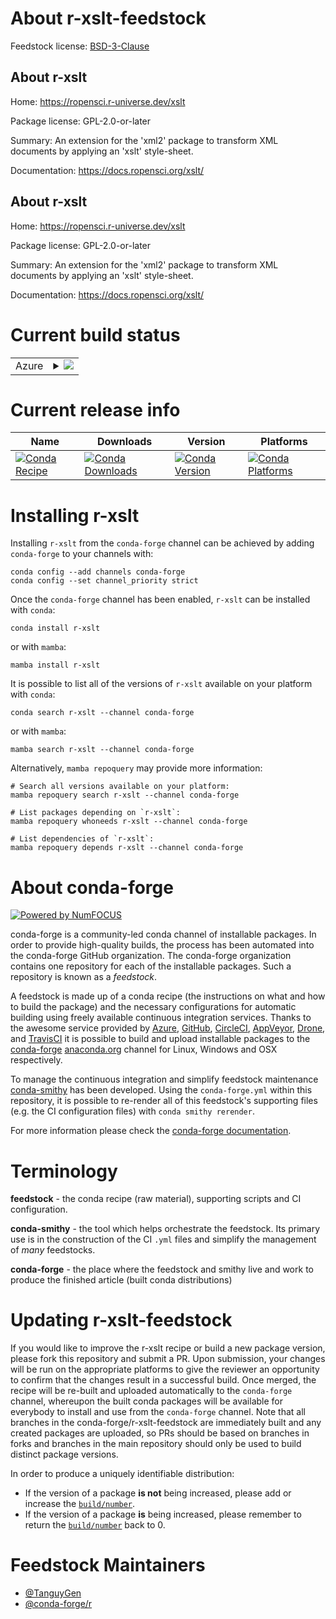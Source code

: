 About r-xslt-feedstock
======================

Feedstock license: [BSD-3-Clause](https://github.com/conda-forge/r-xslt-feedstock/blob/main/LICENSE.txt)


About r-xslt
------------

Home: https://ropensci.r-universe.dev/xslt

Package license: GPL-2.0-or-later

Summary: An extension for the 'xml2' package to transform XML documents by applying an 'xslt' style-sheet.

Documentation: https://docs.ropensci.org/xslt/

About r-xslt
------------

Home: https://ropensci.r-universe.dev/xslt

Package license: GPL-2.0-or-later

Summary: An extension for the 'xml2' package to transform XML documents by applying an 'xslt' style-sheet.

Documentation: https://docs.ropensci.org/xslt/

Current build status
====================


<table>
    
  <tr>
    <td>Azure</td>
    <td>
      <details>
        <summary>
          <a href="https://dev.azure.com/conda-forge/feedstock-builds/_build/latest?definitionId=19752&branchName=main">
            <img src="https://dev.azure.com/conda-forge/feedstock-builds/_apis/build/status/r-xslt-feedstock?branchName=main">
          </a>
        </summary>
        <table>
          <thead><tr><th>Variant</th><th>Status</th></tr></thead>
          <tbody><tr>
              <td>linux_64_r_base4.4</td>
              <td>
                <a href="https://dev.azure.com/conda-forge/feedstock-builds/_build/latest?definitionId=19752&branchName=main">
                  <img src="https://dev.azure.com/conda-forge/feedstock-builds/_apis/build/status/r-xslt-feedstock?branchName=main&jobName=linux&configuration=linux%20linux_64_r_base4.4" alt="variant">
                </a>
              </td>
            </tr><tr>
              <td>linux_64_r_base4.5</td>
              <td>
                <a href="https://dev.azure.com/conda-forge/feedstock-builds/_build/latest?definitionId=19752&branchName=main">
                  <img src="https://dev.azure.com/conda-forge/feedstock-builds/_apis/build/status/r-xslt-feedstock?branchName=main&jobName=linux&configuration=linux%20linux_64_r_base4.5" alt="variant">
                </a>
              </td>
            </tr><tr>
              <td>linux_aarch64_r_base4.4</td>
              <td>
                <a href="https://dev.azure.com/conda-forge/feedstock-builds/_build/latest?definitionId=19752&branchName=main">
                  <img src="https://dev.azure.com/conda-forge/feedstock-builds/_apis/build/status/r-xslt-feedstock?branchName=main&jobName=linux&configuration=linux%20linux_aarch64_r_base4.4" alt="variant">
                </a>
              </td>
            </tr><tr>
              <td>linux_aarch64_r_base4.5</td>
              <td>
                <a href="https://dev.azure.com/conda-forge/feedstock-builds/_build/latest?definitionId=19752&branchName=main">
                  <img src="https://dev.azure.com/conda-forge/feedstock-builds/_apis/build/status/r-xslt-feedstock?branchName=main&jobName=linux&configuration=linux%20linux_aarch64_r_base4.5" alt="variant">
                </a>
              </td>
            </tr><tr>
              <td>linux_ppc64le_r_base4.4</td>
              <td>
                <a href="https://dev.azure.com/conda-forge/feedstock-builds/_build/latest?definitionId=19752&branchName=main">
                  <img src="https://dev.azure.com/conda-forge/feedstock-builds/_apis/build/status/r-xslt-feedstock?branchName=main&jobName=linux&configuration=linux%20linux_ppc64le_r_base4.4" alt="variant">
                </a>
              </td>
            </tr><tr>
              <td>linux_ppc64le_r_base4.5</td>
              <td>
                <a href="https://dev.azure.com/conda-forge/feedstock-builds/_build/latest?definitionId=19752&branchName=main">
                  <img src="https://dev.azure.com/conda-forge/feedstock-builds/_apis/build/status/r-xslt-feedstock?branchName=main&jobName=linux&configuration=linux%20linux_ppc64le_r_base4.5" alt="variant">
                </a>
              </td>
            </tr><tr>
              <td>osx_64_r_base4.4</td>
              <td>
                <a href="https://dev.azure.com/conda-forge/feedstock-builds/_build/latest?definitionId=19752&branchName=main">
                  <img src="https://dev.azure.com/conda-forge/feedstock-builds/_apis/build/status/r-xslt-feedstock?branchName=main&jobName=osx&configuration=osx%20osx_64_r_base4.4" alt="variant">
                </a>
              </td>
            </tr><tr>
              <td>osx_64_r_base4.5</td>
              <td>
                <a href="https://dev.azure.com/conda-forge/feedstock-builds/_build/latest?definitionId=19752&branchName=main">
                  <img src="https://dev.azure.com/conda-forge/feedstock-builds/_apis/build/status/r-xslt-feedstock?branchName=main&jobName=osx&configuration=osx%20osx_64_r_base4.5" alt="variant">
                </a>
              </td>
            </tr><tr>
              <td>osx_arm64_r_base4.4</td>
              <td>
                <a href="https://dev.azure.com/conda-forge/feedstock-builds/_build/latest?definitionId=19752&branchName=main">
                  <img src="https://dev.azure.com/conda-forge/feedstock-builds/_apis/build/status/r-xslt-feedstock?branchName=main&jobName=osx&configuration=osx%20osx_arm64_r_base4.4" alt="variant">
                </a>
              </td>
            </tr><tr>
              <td>osx_arm64_r_base4.5</td>
              <td>
                <a href="https://dev.azure.com/conda-forge/feedstock-builds/_build/latest?definitionId=19752&branchName=main">
                  <img src="https://dev.azure.com/conda-forge/feedstock-builds/_apis/build/status/r-xslt-feedstock?branchName=main&jobName=osx&configuration=osx%20osx_arm64_r_base4.5" alt="variant">
                </a>
              </td>
            </tr><tr>
              <td>win_64_r_base4.4</td>
              <td>
                <a href="https://dev.azure.com/conda-forge/feedstock-builds/_build/latest?definitionId=19752&branchName=main">
                  <img src="https://dev.azure.com/conda-forge/feedstock-builds/_apis/build/status/r-xslt-feedstock?branchName=main&jobName=win&configuration=win%20win_64_r_base4.4" alt="variant">
                </a>
              </td>
            </tr><tr>
              <td>win_64_r_base4.5</td>
              <td>
                <a href="https://dev.azure.com/conda-forge/feedstock-builds/_build/latest?definitionId=19752&branchName=main">
                  <img src="https://dev.azure.com/conda-forge/feedstock-builds/_apis/build/status/r-xslt-feedstock?branchName=main&jobName=win&configuration=win%20win_64_r_base4.5" alt="variant">
                </a>
              </td>
            </tr>
          </tbody>
        </table>
      </details>
    </td>
  </tr>
</table>

Current release info
====================

| Name | Downloads | Version | Platforms |
| --- | --- | --- | --- |
| [![Conda Recipe](https://img.shields.io/badge/recipe-r--xslt-green.svg)](https://anaconda.org/conda-forge/r-xslt) | [![Conda Downloads](https://img.shields.io/conda/dn/conda-forge/r-xslt.svg)](https://anaconda.org/conda-forge/r-xslt) | [![Conda Version](https://img.shields.io/conda/vn/conda-forge/r-xslt.svg)](https://anaconda.org/conda-forge/r-xslt) | [![Conda Platforms](https://img.shields.io/conda/pn/conda-forge/r-xslt.svg)](https://anaconda.org/conda-forge/r-xslt) |

Installing r-xslt
=================

Installing `r-xslt` from the `conda-forge` channel can be achieved by adding `conda-forge` to your channels with:

```
conda config --add channels conda-forge
conda config --set channel_priority strict
```

Once the `conda-forge` channel has been enabled, `r-xslt` can be installed with `conda`:

```
conda install r-xslt
```

or with `mamba`:

```
mamba install r-xslt
```

It is possible to list all of the versions of `r-xslt` available on your platform with `conda`:

```
conda search r-xslt --channel conda-forge
```

or with `mamba`:

```
mamba search r-xslt --channel conda-forge
```

Alternatively, `mamba repoquery` may provide more information:

```
# Search all versions available on your platform:
mamba repoquery search r-xslt --channel conda-forge

# List packages depending on `r-xslt`:
mamba repoquery whoneeds r-xslt --channel conda-forge

# List dependencies of `r-xslt`:
mamba repoquery depends r-xslt --channel conda-forge
```


About conda-forge
=================

[![Powered by
NumFOCUS](https://img.shields.io/badge/powered%20by-NumFOCUS-orange.svg?style=flat&colorA=E1523D&colorB=007D8A)](https://numfocus.org)

conda-forge is a community-led conda channel of installable packages.
In order to provide high-quality builds, the process has been automated into the
conda-forge GitHub organization. The conda-forge organization contains one repository
for each of the installable packages. Such a repository is known as a *feedstock*.

A feedstock is made up of a conda recipe (the instructions on what and how to build
the package) and the necessary configurations for automatic building using freely
available continuous integration services. Thanks to the awesome service provided by
[Azure](https://azure.microsoft.com/en-us/services/devops/), [GitHub](https://github.com/),
[CircleCI](https://circleci.com/), [AppVeyor](https://www.appveyor.com/),
[Drone](https://cloud.drone.io/welcome), and [TravisCI](https://travis-ci.com/)
it is possible to build and upload installable packages to the
[conda-forge](https://anaconda.org/conda-forge) [anaconda.org](https://anaconda.org/)
channel for Linux, Windows and OSX respectively.

To manage the continuous integration and simplify feedstock maintenance
[conda-smithy](https://github.com/conda-forge/conda-smithy) has been developed.
Using the ``conda-forge.yml`` within this repository, it is possible to re-render all of
this feedstock's supporting files (e.g. the CI configuration files) with ``conda smithy rerender``.

For more information please check the [conda-forge documentation](https://conda-forge.org/docs/).

Terminology
===========

**feedstock** - the conda recipe (raw material), supporting scripts and CI configuration.

**conda-smithy** - the tool which helps orchestrate the feedstock.
                   Its primary use is in the construction of the CI ``.yml`` files
                   and simplify the management of *many* feedstocks.

**conda-forge** - the place where the feedstock and smithy live and work to
                  produce the finished article (built conda distributions)


Updating r-xslt-feedstock
=========================

If you would like to improve the r-xslt recipe or build a new
package version, please fork this repository and submit a PR. Upon submission,
your changes will be run on the appropriate platforms to give the reviewer an
opportunity to confirm that the changes result in a successful build. Once
merged, the recipe will be re-built and uploaded automatically to the
`conda-forge` channel, whereupon the built conda packages will be available for
everybody to install and use from the `conda-forge` channel.
Note that all branches in the conda-forge/r-xslt-feedstock are
immediately built and any created packages are uploaded, so PRs should be based
on branches in forks and branches in the main repository should only be used to
build distinct package versions.

In order to produce a uniquely identifiable distribution:
 * If the version of a package **is not** being increased, please add or increase
   the [``build/number``](https://docs.conda.io/projects/conda-build/en/latest/resources/define-metadata.html#build-number-and-string).
 * If the version of a package **is** being increased, please remember to return
   the [``build/number``](https://docs.conda.io/projects/conda-build/en/latest/resources/define-metadata.html#build-number-and-string)
   back to 0.

Feedstock Maintainers
=====================

* [@TanguyGen](https://github.com/TanguyGen/)
* [@conda-forge/r](https://github.com/orgs/conda-forge/teams/r/)

